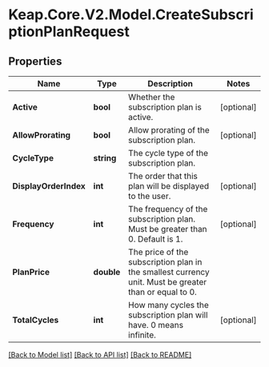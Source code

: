 # Keap.Core.V2.Model.CreateSubscriptionPlanRequest

## Properties

Name | Type | Description | Notes
------------ | ------------- | ------------- | -------------
**Active** | **bool** | Whether the subscription plan is active. | [optional] 
**AllowProrating** | **bool** | Allow prorating of the subscription plan. | [optional] 
**CycleType** | **string** | The cycle type of the subscription plan. | 
**DisplayOrderIndex** | **int** | The order that this plan will be displayed to the user. | [optional] 
**Frequency** | **int** | The frequency of the subscription plan. Must be greater than 0. Default is 1. | [optional] 
**PlanPrice** | **double** | The price of the subscription plan in the smallest currency unit. Must be greater than or equal to 0. | 
**TotalCycles** | **int** | How many cycles the subscription plan will have.  0 means infinite. | [optional] 

[[Back to Model list]](../README.md#documentation-for-models) [[Back to API list]](../README.md#documentation-for-api-endpoints) [[Back to README]](../README.md)

